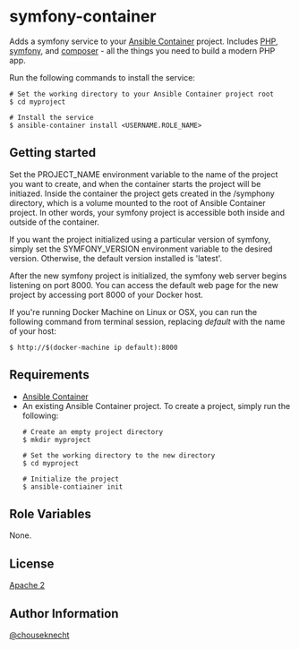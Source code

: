 # symfony-container 

Adds a symfony service to your [Ansible Container](https://github.com/ansible/ansible-container) project. Includes [PHP](https://php.net), [symfony](https://symfony.com), and [composer](https://getcomposer.org) - all the things you need to build a modern PHP app.

Run the following commands to install the service:

```
# Set the working directory to your Ansible Container project root
$ cd myproject

# Install the service
$ ansible-container install <USERNAME.ROLE_NAME>
```

## Getting started 

Set the PROJECT_NAME environment variable to the name of the project you want to create, and when the container starts the project will be initiazed. Inside the container the project gets created in the /symphony directory, which is a volume mounted to the root of Ansible Container project. In other words, your symfony project is accessible both inside and outside of the container.

If you want the project initialized using a particular version of symfony, simply set the SYMFONY_VERSION environment variable to the desired version. Otherwise, the default version installed is 'latest'. 

After the new symfony project is initialized, the symfony web server begins listening on port 8000. You can access the default web page for the new project by accessing port 8000 of your Docker host.

If you're running Docker Machine on Linux or OSX, you can run the following command from terminal session, replacing *default* with the name of your host:

```
$ http://$(docker-machine ip default):8000
```

## Requirements

- [Ansible Container](https://github.com/ansible/ansible-container)
- An existing Ansible Container project. To create a project, simply run the following:
    ```
    # Create an empty project directory
    $ mkdir myproject

    # Set the working directory to the new directory
    $ cd myproject

    # Initialize the project
    $ ansible-contiainer init
    ```

## Role Variables

None.


## License

[Apache 2](https://github.com/chouseknecht/symfony-container/blob/master/LICENSE)

## Author Information

[@chouseknecht](https://github.com/chouseknecht)


